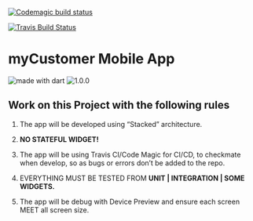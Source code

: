 [![Codemagic build status](https://api.codemagic.io/apps/5ee9e3cfed34a91a67567284/5ee9e3cfed34a91a67567283/status_badge.svg)](https://codemagic.io/apps/5ee9e3cfed34a91a67567284/5ee9e3cfed34a91a67567283/latest_build)

[![Travis Build Status](https://travis-ci.com/isaacadariku/mycustomer.svg?branch=dev)](https://travis-ci.com/isaacadariku/mycustomer)

# myCustomer Mobile App

<img src="https://img.shields.io/badge/made%20with-dart-blue.svg" alt="made with dart">
<img src="https://img.shields.io/badge/version-1.0.0-orange.svg" alt="1.0.0">

## Work on this Project with the following rules

1. The app will be developed using “Stacked” architecture.

2. **NO STATEFUL WIDGET!**

3. The app will be using Travis CI/Code Magic for CI/CD, to checkmate when develop, so as bugs or errors don’t be added to the repo.

4. EVERYTHING MUST BE TESTED FROM  **UNIT | INTEGRATION | SOME WIDGETS.**

5. The app will be debug with Device Preview and ensure each screen MEET all screen size.
